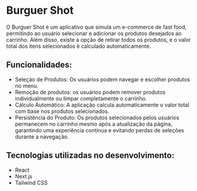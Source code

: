 # Burguer Shot

O Burguer Shot é um aplicativo que simula um e-commerce de fast food, permitindo ao usuário selecionar e adicionar os produtos desejados ao carrinho. Além disso, existe a opção de retirar todos os produtos, e o valor total dos itens selecionados é calculado automaticamente.


## Funcionalidades: 
- Seleção de Produtos: Os usuários podem navegar e escolher produtos no menu.
- Remoção de produtos: os usuários podem remover produtos individualmente ou limpar completamente o carrinho.
- Cálculo Automático: A aplicação calcula automaticamente o valor total com base nos produtos selecionados.
- Persistência do Produto: Os produtos selecionados pelos usuários permanecem no carrinho mesmo após a atualização da página, garantindo uma experiência contínua e evitando perdas de seleções durante a navegação.


## Tecnologias utilizadas no desenvolvimento: 
- React
- Next.js
- Tailwind CSS
